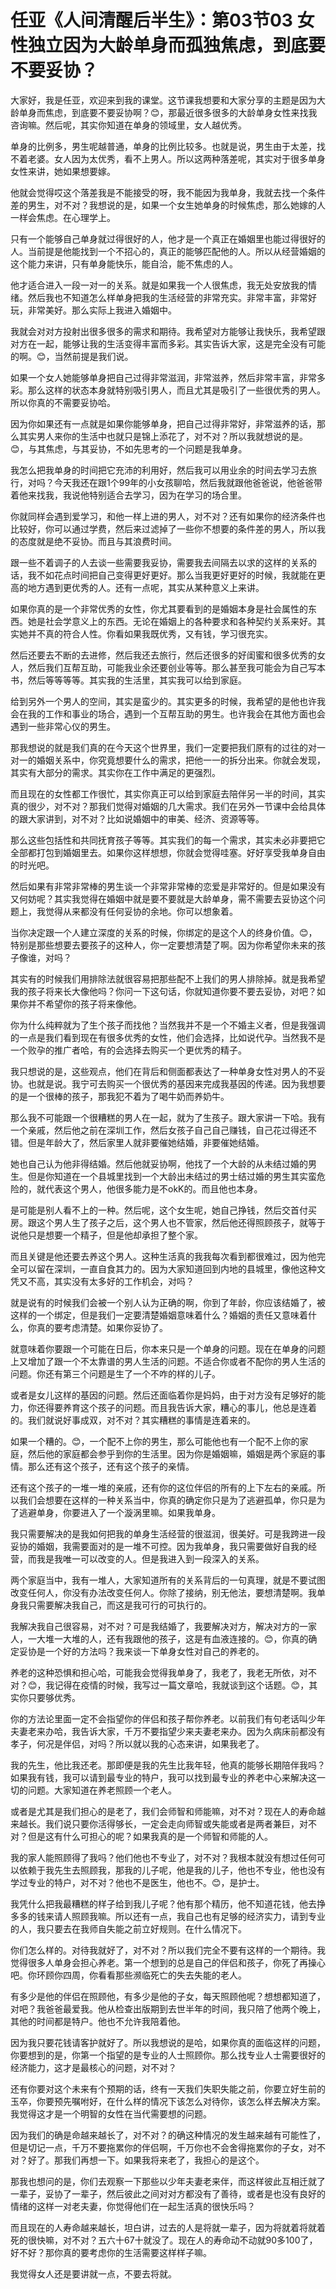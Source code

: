 # 任亚《人间清醒后半生》：第03节03 女性独立因为大龄单身而孤独焦虑，到底要不要妥协？

大家好，我是任亚，欢迎来到我的课堂。这节课我想要和大家分享的主题是因为大龄单身而焦虑，到底要不要妥协啊？😊，那最近很多很多的大龄单身女性来找我咨询嘛。然后呢，其实你知道在单身的领域里，女人越优秀。

单身的比例多，男生呢越普通，单身的比例比较多。也就是说，男生由于太差，找不着老婆。女人因为太优秀，看不上男人。所以这两种落差呢，其实对于很多单身女性来讲，她如果想要嫁。

他就会觉得哎这个落差我是不能接受的呀，我不能因为我单身，我就去找一个条件差的男生，对不对？我想说的是，如果一个女生她单身的时候焦虑，那么她嫁的人一样会焦虑。在心理学上。

只有一个能够自己单身就过得很好的人，他才是一个真正在婚姻里也能过得很好的人。当前提是他能找到一个不招心的，真正的能够匹配他的人。所以从经营婚姻的这个能力来讲，只有单身能快乐，能自洽，能不焦虑的人。

他才适合进入一段一对一的关系。就是如果我一个人很焦虑，我无处安放我的情绪。然后我也不知道怎么样单身把我的生活经营的非常充实。非常丰富，非常好玩，非常美好。那么实际上我进入婚姻中。

我就会对对方投射出很多很多的需求和期待。我希望对方能够让我快乐，我希望跟对方在一起，能够让我的生活变得丰富而多彩。其实告诉大家，这是完全没有可能的啊。😊，当然前提是我们说。

如果一个女人她能够单身把自己过得非常滋润，非常滋养，然后非常丰富，非常多彩。那么这样的状态本身就特别吸引男人，而且尤其是吸引了一些很优秀的男人。所以你真的不需要妥协哈。

因为你如果还有一点就是如果你能够单身，把自己过得非常好，非常滋养的话，那么其实男人来你的生活中也就只是锦上添花了，对不对？所以我就想说的是。😊，与其焦虑，与其妥协，不如先思考的一个问题是我单身。

我怎么把我单身的时间把它充沛的利用好，然后我可以用业余的时间去学习去旅行，对吗？今天我还在跟1个99年的小女孩聊哈，然后我就跟他爸爸说，他爸爸带着他来找我，我说他特别适合去学习，因为在学习的场合里。

你就同样会遇到爱学习，和他一样上进的男人，对不对？还有如果你的经济条件也比较好，你可以通过学费，然后来过滤掉了一些你不想要的条件差的男人，所以我的态度就是绝不妥协。而且与其浪费时间。

跟一些不着调子的人去谈一些需要我妥协，需要我去间隔去以求的这样的关系的话，我不如花点时间把自己变得更好更好。那么当我更好更好的时候，我就能在更高的地方遇到更优秀的人。还有一点呢，其实从某种意义上来讲。

如果你真的是一个非常优秀的女性，你尤其要看到的是婚姻本身是社会属性的东西。她是社会学意义上的东西。无论在婚姻上的各种要求和各种契约关系来好。其实她并不真的符合人性。你看如果我既优秀，又有钱，学习很充实。

然后还要去不断的去进修，然后我还去旅行，然后还很多的好闺蜜和很多优秀的女人，然后我们互帮互助，可能我业余还要创业等等。那么甚至我可能会为自己写本书，然后等等等等。其实我的生活里，其实我可以给到家庭。

给到另外一个男人的空间，其实是蛮少的。其实更多的时候，我希望的是他也许我会在我的工作和事业的场合，遇到一个互帮互助的男生。也许我会在其他方面也会遇到一些非常心仪的男生。

那我想说的就是我们真的在今天这个世界里，我们一定要把我们原有的过往的对一对一的婚姻关系中，你究竟想要什么的需求，把他一一的拆分出来。你就会发现，其实有大部分的需求。其实你在工作中满足的更强烈。

而且现在的女性都工作很忙，其实你真正可以给到家庭去陪伴另一半的时间，其实真的很少，对不对？那我们觉得对婚姻的几大需求。我们在另外一节课中会给具体的跟大家讲到，对不对？比如说婚姻中的审美、经济、资源等等。

那么这些包括性和共同抚育孩子等等。其实我们的每一个需求，其实未必非要把它全部都打包到婚姻里去。如果你这样想想，你就会觉得哇塞。好好享受我单身自由的时光吧。

然后如果有非常非常棒的男生谈一个非常非常棒的恋爱是非常好的。但是如果没有又何妨呢？其实我觉得在婚姻中就是要不要就是大龄单身，需不需要去妥协这个问题上，我觉得从来都没有任何妥协的余地。你可以想象着。

当你决定跟一个人建立深度的关系的时候，你绑定的是这个人的终身价值。😊，特别是那些想要去要孩子的这种人，你一定要想清楚了啊。因为你希望你未来的孩子像谁，对吗？

其实有的时候我们用排除法就很容易把那些配不上我们的男人排除掉。就是我希望我的孩子将来长大像他吗？你问一下这句话，你就知道你要不要去妥协，对吧？如果你并不希望你的孩子将来像他。

你为什么纯粹就为了生个孩子而找他？当然我并不是一个不婚主义者，但是我强调的一点是我们看到现在有很多优秀的女性，他们会选择，比如说代孕。当然我不是一个败孕的推广者哈，有的会选择去购买一个更优秀的精子。

我只想说的是，这些观点，他们在背后和侧面都表达了一种单身女性对男人的不妥协。也就是说。我宁可去购买一个很优秀的基因来完成我基因的传递。因为我想要的是一个很棒的孩子，那我犯不着为了喝牛奶而养奶牛。

那么我不可能跟一个很糟糕的男人在一起，就为了生孩子。跟大家讲一下哈。我有一个亲戚，然后他之前在深圳工作，然后女孩子自己自己赚钱，自己花过得还不错。但是年龄大了，然后家里人就非要催她结婚，非要催她结婚。

她也自己认为他非得结婚。然后他就妥协啊，他找了一个大龄的从未结过婚的男生。但是你知道在一个县城里找到一个大龄出未结过的男士结过婚的男生其实蛮危险的，就代表这个男人，他很多能力是不okK的。而且他也本身。

是可能是别人看不上的一种。然后呢，这个女生呢，她自己挣钱，然后交首付买房。跟这个男人生了孩子之后，这个男人也不管家，然后他还得照顾孩子，就等于说他只是想要一个精子，但是他却承担了整个家。

而且关键是他还要去养这个男人。这种生活真的我我每次看到都很难过，因为他完全可以留在深圳，一直自食其力的。因为大家知道回到内地的县城里，像他这种文凭又不高，其实没有太多好的工作机会，对吗？

就是说有的时候我们会被一个别人认为正确的啊，你到了年龄，你应该结婚了，被这样的一个绑定，但是我们一定要清楚婚姻意味着什么？婚姻的责任又意味着什么，你真的要考虑清楚。如果你妥协了。

就意味着你要跟一个可能在日后，你本来只是一个单身的问题。现在在单身的问题上又增加了跟一个不太靠谱的男人生活的问题。不适合你或者不配你的男人生活的问题。你还有第三个问题是生了一个不咋的样的儿子。

或者是女儿这样的基因的问题。然后还面临着你是妈妈，由于对方没有足够好的能力，你还得要养育这个孩子的问题。而且我告诉大家，糟心的事儿，他总是连着的。我们就说好事成双，对不对？其实糟糕的事情是连着来的。

如果一个糟的。😊，一个配不上你的男生，那么可能他也有一个配不上你的家庭，然后他的家庭都会参乎到你的生活里。因为你是婚姻嘛，婚姻是两个家庭的事情。那么还有这个孩子，还有这个孩子的亲情。

还有这个孩子的一堆一堆的亲戚，还有你的这位伴侣的所有的上下左右的亲戚。所以我们会想要在这样的一种关系当中，你真的确定你只是为了逃避孤单，你只是为了逃避单身，你要进入了一个漩涡里嘛。如果我单身。

我只需要解决的是我如何把我的单身生活经营的很滋润，很美好。可是我跨进一段妥协的婚姻，我需要面对的是一堆不可控。因为我单身，我只需要做好自我的经营，而我是我唯一可以改变的人。但是我进入到一段深入的关系。

两个家庭当中，我有一堆人，大家知道所有的关系背后的一句真理，就是不要试图改变任何人，你没有办法改变任何人。你除了接纳，别无他法，要想清楚啊。我单身我只需要解决我自己，而这是我可行的可执行的。

我解决我自己很容易，对不对？可是我结婚了，我要解决对方，解决对方的一家人，一大堆一大堆的人，还有我跟他的孩子，这是有血液连接的。😊，你真的确定妥协是一个好的方法吗？我来谈一下单身女性对自己的养老的。

养老的这种恐惧和担心哈，可能我会觉得我单身了，我老了，我老无所依，对不对？😊，我记得在疫情的时候，我写过一篇文章哈，我就谈到这个话题。😊，其实你只要够优秀。

你的方法论里面一定不会指望你的伴侣和孩子帮你养老。以前我们有句老话叫少年夫妻老来办哈，我告诉大家，千万不要指望少来夫妻老来办。因为久病床前都没有孝子，何况是伴侣，对吗？所以就以我的心态来讲，如果我老了。

我的先生，他比我还老。那即便是我的先生比我年轻，他真的能够长期陪伴我吗？如果我有钱，我可以请到最专业的特户，我可以找到最专业的养老中心来解决这一切的问题。大家知道在养老照顾一个老人。

或者是尤其是我们担心的是老了，我们会师智和师能嘛，对不对？现在人的寿命越来越长。我们说只要你活得够长，一定会走向师智或失能或者是两者兼巨，对不对？但是这有什么可担心的呢？如果我真的是一个师智和师能的人。

我的家人能照顾得了我吗？他们他也不专业了，对不对？我根本就没有想过任何可以依赖于我先生去照顾我，那我的儿子呢，他是我的儿子，他也不专业，他也没有学过专业的特户，对不对？他也不是医生，他也不。😊，是护士。

我凭什么把我最糟糕的样子给到我儿子呢？他有那个精历，他不知道花钱，他去挣多多的钱来请人照顾我嘛。所以还有一点，我自己也有足够的经济实力，请到专业的人，我只要去在我师自失能之前立好规则。在什么情况下。

你们怎么样的。对待我就好了，对不对？所以我们完全不要有这样的一个期待。我觉得很多人单身会担心养老。第一个想到的总是自己的伴侣和孩子，你死了再操心吧。你环顾你四周，你看看那些濒临死亡的失去失能的老人。

有多少是他的伴侣在照顾他，有多少是他的子女，每天照顾他呢？想想都知道了，对吧？我爸爸最爱我。他从检查出版期到去世半年的时间，我只陪了他两个晚上，其他的时间都是特户。他也不允许我陪着他。

因为我只要花钱请客护就好了。所以我想说的是哈，如果你真的面临这样的问题，你要想到的是，你第一个指望的是专业的人士照顾你。那么找专业人士需要很好的经济能力，这才是最核心的问题，对不对？

还有你要对这个未来有个预期的话，终有一天我们失职失能之前，你要立好生前的玉卒，你要预先嘱咐好，在什么样的情况下该怎么对待你，该怎么样去解决方案。我觉得这才是一个明智的女性在当代需要想的问题。

因为我们的确是命越来越长了，对不对？的确这种情况的发生越来越有可能性了，但是切记一点，千万不要拖累你的伴侣啊，千万你也不会舍得拖累你的子女，对不对？好了。那我们再想一下。如果我将来老了，我担心的是这个。

那我也想问的是，你们去观察一下那些以少年夫妻老来伴，而这样彼此互相迁就了一辈子，妥协了一辈子，然后彼此之间对对方都没有了善待，或者是也没有良好的情绪的这样一对老夫妻，你觉得他们在一起生活真的很快乐吗？

而且现在的人寿命越来越长，坦白讲，过去的人是将就一辈子，因为将就着将就着死的很快嘛，对不对？五六十67十就没了。现在人的寿命动不动就90多100了，好不好？那你真的要考虑你的生活需要这样样子嘛。

我觉得女人还是要讲就一点，不要去将就。